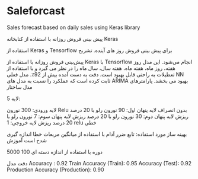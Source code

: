 # Saleforcast
Sales forecast based on daily sales using Keras library

پیش بینی فروش روزانه با استفاده از کتابخانه  Keras

استفاده از Keras و Tensorflow برای پیش بینی فروش روز های آینده.
تشریح

پیش‌بینی فروش روزانه با استفاده از Keras با Tensorflow انجام می‌شود. این مدل روز هفته، روز ماه، هفته ماه، هفته سال، سال ماه را در نظر می گیرد و با استفاده از تعطیلات به راحتی قابل بهبود است. دقت به دست آمده بیش از 92٪. مدل فعلی NN ثابت کرده است که عملکرد را نسبت به مدل های ARIMA بهبود می بخشد.
پارامترهای مدل
ساختار

5 لایه:

 لایه ورودی: 300 نورون Relu بدون انصراف
 لایه پنهان اول: 90 نورون رلو با 20 درصد ریزش
 لایه پنهان دوم: 30 نورون رلو با 20 درصد ریزش
 لایه پنهان سوم: 7 نورون رلو با 20 درصد ریزش
 لایه خروجی: 1 relu خطی

بهینه ساز مورد استفاده: تابع ضرر آدام با استفاده از میانگین مربعات خطا اندازه گیری شدخ است
آموزش

 5000 دوره با استفاده از اندازه دسته ای 100

دقت مدل
Accuracy : 0.92 Train
Accuracy (Train): 0.95
Accuracy (Test): 0.92 Production
Accuracy (Production): 0.90
